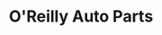 ---
title: "O'Reilly Auto Parts"
url: /amarillo/oreilly-auto-parts-south-grand-street/
shop: car parts
---